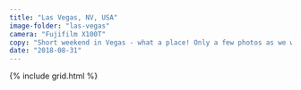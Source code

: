 ```yaml
---
title: "Las Vegas, NV, USA"
image-folder: "las-vegas"
camera: "Fujifilm X100T"
copy: "Short weekend in Vegas - what a place! Only a few photos as we were mostly partying!"
date: "2018-08-31"
---
```


{% include grid.html %}
